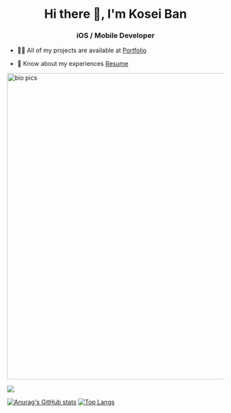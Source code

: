 <h1 align="center">Hi there 👋, I'm Kosei Ban</h1>
<h3 align="center">iOS / Mobile Developer</h3>


- 👨‍💻 All of my projects are available at [Portfolio](http://kosei-ban-portofolio.me/)

- 📄 Know about my experiences [Resume](http://takafumiblog.com/wp-content/uploads/2022/04/resume.pdf)

<img width="713" alt="bio pics" src="https://user-images.githubusercontent.com/64409793/159379016-d4c8b764-4c84-403b-99dd-7262d06b1731.png">

![](http://github-profile-summary-cards.vercel.app/api/cards/profile-details?username=Kosei-b&theme=merko)

[![Anurag's GitHub stats](https://github-readme-stats.vercel.app/api?username=Kosei-b&theme=merko)](https://github.com/anuraghazra/github-readme-stats)
[![Top Langs](https://github-readme-stats.vercel.app/api/top-langs/?username=Kosei-b&theme=merko)](https://github.com/anuraghazra/github-readme-stats)
